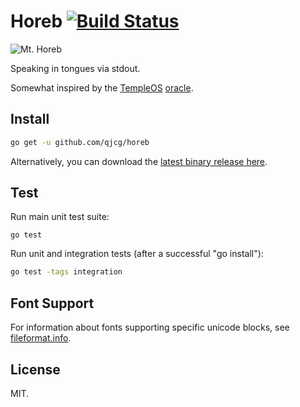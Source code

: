 # Horeb [![Build Status][build-logo]][horeb-travis]

![Mt. Horeb][mt-horeb]

Speaking in tongues via stdout.

Somewhat inspired by the [TempleOS](http://templeos.org) [oracle].

## Install

```sh
go get -u github.com/qjcg/horeb
```

Alternatively, you can download the [latest binary release here].


## Test

Run main unit test suite:

```
go test
```

Run unit and integration tests (after a successful "go install"):

```sh
go test -tags integration
```


## Font Support

For information about fonts supporting specific unicode blocks, see [fileformat.info].

[build-logo]: https://travis-ci.org/qjcg/horeb.svg?branch=master
[horeb-travis]: https://travis-ci.org/qjcg/horeb
[mt-horeb]: http://upload.wikimedia.org/wikipedia/commons/thumb/a/a4/Francis_Frith_%28English_-_Mount_Horeb%2C_Sinai_-_Google_Art_Project_%286787000%29.jpg/306px-Francis_Frith_%28English_-_Mount_Horeb%2C_Sinai_-_Google_Art_Project_%286787000%29.jpg "Mt. Horeb"
[oracle]: https://www.youtube.com/watch?v=jqT-EgUN4y8
[latest binary release here]: https://github.com/qjcg/horeb/releases/latest
[fileformat.info]: http://www.fileformat.info/info/unicode/block/index.htm


## License

MIT.
